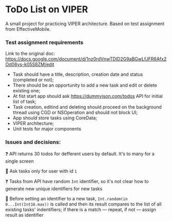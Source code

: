 # ToDo List on VIPER
A small project for practicing VIPER architecture. Based on test assignment from EffectiveMobile.

### Test assignment requirements
Link to the original doc: https://docs.google.com/document/d/1nz0rdVnwTDID2G9aBGwLfJFR6Afx2Od08ys-k05S8ZM/edit
- Task should have a title, description, creation date and status (completed or not);
- There should be an opportunity to add a new task and edit or delete existing one;
- At fist start app should ask https://dummyjson.com/todos API for initial list of task;
- Task creation, editind and deleting should proceed on the background thread using CGD or NSOperation and should not block UI;
- App should store tasks using CoreData;
- VIPER architecture;
- Unit tests for major components

### Issues and decisions:

❓ API returns 30 todos for defferent users by default. It's to many for a single screen

🩼 Ask tasks only for user with id `1`


❓ Tasks from API have random `Int` identifier, so it's not clear how to generate new unique identifiers for new tasks

🩼 Before setting an identifier to a new task, `Int.random(in 0...Int(Int16.max))` is called and then its result compares to the list of all existing tasks' indentifiers; if there is a match — repeat, if not — assign result as identifier
